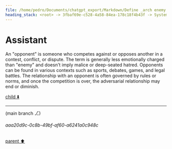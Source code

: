 ```yaml
---
file: /home/pedro/Documents/chatgpt_export/Markdown/Define _arch enemy._.md
heading_stack: <root> -> 3fbaf69e-c528-4a58-84ea-178c18f4b43f -> System -> f2935420-3d9f-46bc-bf07-34555dfed19b -> System -> aaa2eab1-9f5f-4919-83cf-d5a4d4b4526f -> User -> caef047f-360a-4597-bbac-f3a661a3fd88 -> Assistant -> aaa2f670-503d-4df7-b20a-49c59e26f3b3 -> User -> 3c4f98cf-f204-4017-8276-eddc0086428a -> Assistant -> aaa20ce4-06aa-498d-a376-390af69a4bf3 -> User -> ea632c00-bad6-442c-be2d-039d7bf6c78f -> Assistant
---
```

# Assistant

An "opponent" is someone who competes against or opposes another in a contest, conflict, or dispute. The term is generally less emotionally charged than "enemy" and doesn't imply malice or deep-seated hatred. Opponents can be found in various contexts such as sports, debates, games, and legal battles. The relationship with an opponent is often governed by rules or norms, and once the competition is over, the adversarial relationship may end or diminish.

[child ⬇️](#aaa20d9c-0c8b-49bf-af60-a6241a0c948c)

---

(main branch ⎇)
###### aaa20d9c-0c8b-49bf-af60-a6241a0c948c
[parent ⬆️](#ea632c00-bad6-442c-be2d-039d7bf6c78f)
